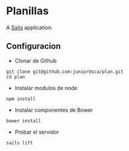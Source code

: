 # Planillas

A [Sails](http://sailsjs.org) application.

## Configuracion


  - Clonar de Github

```
git clone git@github.com:juniorUsca/plan.git
cd plan
```

  - Instalar modulos de node

```
npm install
```

  - Instalar componentes de Bower

```
bower install
```

  - Probar el servidor

```
sails lift
```

